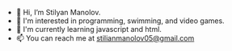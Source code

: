 - 👋 Hi, I’m Stilyan Manolov.
- 👀 I'm interested in programming, swimming, and video games.
- 🌱 I'm currently learning javascript and html.
- 📫 You can reach me at stilianmanolov05@gmail.com

<!---
Stili559/Stili559 is a ✨ special ✨ repository because its `README.md` (this file) appears on your GitHub profile.
You can click the Preview link to take a look at your changes.
--->
